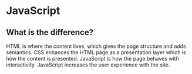 # JavaScript
## What is the difference?
HTML is where the content lives, which gives the page structure and adds semantics. CSS enhances the HTML page as a presentation layer which is how the content is presented. JavaScript is how the page behaves with interactivity.
JavaScript increases the user experience with the site.

